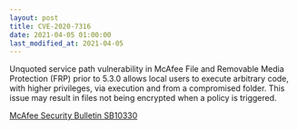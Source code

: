 ```yaml
---
layout: post
title: CVE-2020-7316
date: 2021-04-05 01:00:00
last_modified_at: 2021-04-05
---
```


Unquoted service path vulnerability in McAfee File and Removable Media Protection (FRP) prior to 5.3.0 allows local users to execute arbitrary code, with higher privileges, via execution and from a compromised folder. This issue may result in files not being encrypted when a policy is triggered.

[McAfee Security Bulletin SB10330](https://kc.mcafee.com/corporate/index?page=content&id=SB10330)